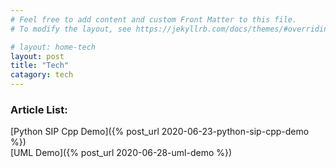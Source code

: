 ```yaml
---
# Feel free to add content and custom Front Matter to this file.
# To modify the layout, see https://jekyllrb.com/docs/themes/#overriding-theme-defaults

# layout: home-tech
layout: post
title: "Tech"
catagory: tech
---
```


### Article List:
[Python SIP Cpp Demo]({% post_url 2020-06-23-python-sip-cpp-demo %}) <br/>
[UML Demo]({% post_url 2020-06-28-uml-demo %}) <br/>
